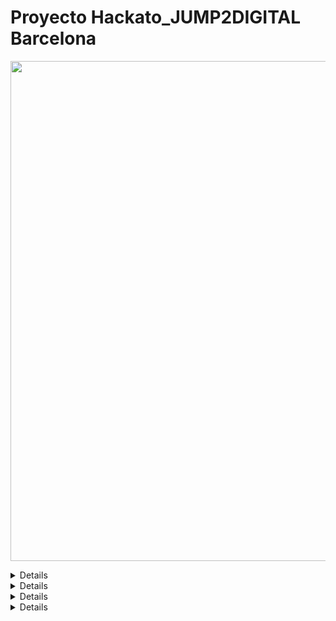 # Proyecto Hackato_JUMP2DIGITAL Barcelona

<p align="center">
   <img align="center" width="800" src="https://raw.githubusercontent.com/Sergiochueco-94/Hackato_JUMP2DIGITAL/main/Images/Banner.PNG" />
</p>

<details>
<sumary> 1. Introducció: Presentació del conjunt de dades i de les variables seleccionades.</sumary>
    He escollit les següents bases de dades per al repte:
        - 2017_lloguer_preu_trim (conjunt base)
        - 2017_poblacio_exposada_barris_mapa_estrategic_soroll_bcn_long

    Amb aquestes dues bases de dades he procurat realitzar la unió de ambdós datasets de la millor manera y extreure dades intesants per a una posible futura fase del proyecte, com podría ser un model de ML o DL.
</details>
<details>
<sumary> 2. Depuració de dades: Descripció detallada de les tècniques de preprocessat aplicades i els criteris d’avaluació utilitzats. </sumary>

    Per una banda, el dataset de **lloguer**:

</details>
<details>
<sumary> 3. Resultats: Presentació dels resultats obtinguts. </sumary>
</details>
<details>
<sumary> 4. Conclusions: Principals inferències derivades dels resultats aconseguits.  </sumary>
</details>
